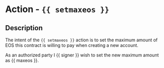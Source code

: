 # Action - `{{ setmaxeos }}`

## Description

The intent of the `{{ setmaxeos }}` action is to set the maximum amount of EOS this contract is willing to pay when creating a new account.

As an authorized party I {{ signer }} wish to set the new maximum amount as {{ maxeos }}.
